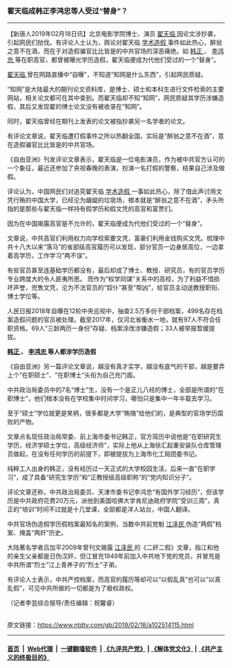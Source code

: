 ### 翟天临成韩正李鸿忠等人受过“替身”？
------------------------

<div class="post_content">
 <p>
  【新唐人2019年02月18日讯】北京电影学院博士、演员
  <a href="https://www.ntdtv.com/gb/翟天临.htm">
   翟天临
  </a>
  因论文涉抄袭，引起网民们挞伐。有评论人士认为，舆论对翟天临
  <a href="https://www.ntdtv.com/gb/学术造假.htm">
   学术造假
  </a>
  事件如此热心，醉翁之意不在酒，而在于对造假骗官比比皆是的中共官场的深恶痛绝。如
  <a href="https://www.ntdtv.com/gb/韩正.htm">
   韩正
  </a>
  、
  <a href="https://www.ntdtv.com/gb/李鸿忠.htm">
   李鸿忠
  </a>
  等在职高官，都曾被曝光学历造假，翟天临便成为代他们受过的一个“替身”。
 </p>
 <p>
  <a href="https://www.ntdtv.com/gb/翟天临.htm">
   翟天临
  </a>
  曾在网路直播中“自曝”，不知道“知网是什么东西”，引起网民质疑。
 </p>
 <p>
  “知网”是大陆最大的期刊论文资料库，是博士、硕士和本科生进行文件检索的主要网站，相关论文都可在其中查到。而翟天临却不知“知网”，网民质疑其学历涉嫌造假，其后又发现翟的博士论文没有被收录在“知网”。
 </p>
 <p>
  同时，翟天临曾经在期刊上发表的论文被指抄袭另一名学者的论文。
 </p>
 <p>
  有评论文章说，翟天临遭打假事件之所以热翻全国，实际是“醉翁之意不在酒”，意在造假骗官比比皆是的中共官场。
 </p>
 <p>
  《自由亚洲》刊发评论文章表示，翟天临是一位电影演员，作为被中共官方认可的一个象征，最近还参加了央视春晚的表演，扮演一名打假的警察，结果自己涉及做假。
 </p>
 <p>
  评论认为，中国网民们对追究翟天临
  <a href="https://www.ntdtv.com/gb/学术造假.htm">
   学术造假
  </a>
  一事如此热心，除了借此声讨用文凭行贿的中国大学，已经沦为龌龊的垃圾场，根本就是“醉翁之意不在酒”，矛头所指的是那些与翟天临一样持有假学历和假文凭的高官和富贾们。
 </p>
 <p>
  因为在中国揭露高官是不允许的，翟天临便成为代他们受过的一个“替身”。
 </p>
 <p>
  文章说，中共高官们利用权力向学校索要文凭，富豪们利用金钱购买文凭。梳理中共十八大以来“落马”的省部级高官履历可以发现，部分官员一边身居高位，一边拿着高学历，工作学习“两不误”。
 </p>
 <p>
  有些官员甚至连基础学历都没有，最后却成了博士、教授、研究员，有的官员学历专业跨度大的令人匪夷所思。 而作为“权学同谋”关系中的高校，为了利益不惜损坏声誉，兜售文凭，沦为不法官员的“奴仆”甚至“帮凶”，给官员主动送教授职衔、博士学位等。
 </p>
 <p>
  人民日报2018年自曝在12轮中央巡视中，抽查2.5万多份干部档案，499名存在档案造假问题的官员被处理。截至2017年，仅河北省衡水一地，就有97人不符合任职资格。69人“三龄两历一身份”存疑、档案涂改涉嫌造假；33人被举报暂缓提拔。
 </p>
 <p>
  <strong>
   <a href="https://www.ntdtv.com/gb/韩正.htm">
    韩正
   </a>
   、
   <a href="https://www.ntdtv.com/gb/李鸿忠.htm">
    李鸿忠
   </a>
   等人都涉学历造假
  </strong>
 </p>
 <p>
  《自由亚洲》另一篇评论文章说，越没有真才实学，越没有底气的干部，越是要弄上个“在职硕士”、“在职博士”头衔为自己充门面。
 </p>
 <p>
  中共政治局委员中的7名“博士”生，没有一个是正儿八经的博士，全部是所谓的“在职博士”，他们根本没有在学校集中时间学习，哪怕只是集中一年半载去学习。
 </p>
 <p>
  至于“硕士”学位就更是笑柄，很多都是大学“贿赂”给他们的，是典型的官场学历腐败的产物。
 </p>
 <p>
  文章点名现任政治局常委、前上海市委书记韩正，官方简历中说他是“在职研究生学历，经济学硕士学位，高级经济师”，实际上他从上海徐汇起重安装队仓库管理员做起，在没有任何学历的前提下，即被提拔为上海市化工局团委书记。
 </p>
 <p>
  纯粹工人出身的韩正，没有经历过一天正式的大学校园生活，后来一直“在职学习”，成了具备“研究生学历”和“正教授级高级职称”的“党内知识分子”。
 </p>
 <p>
  评论文章还称，中共政治局委员、天津市委书记李鸿忠“有国外学习经历”，但该学历是中共政府花费20万元，派他到美国哈佛大学肯尼迪政府学院“受训三周”，真正的“培训”时间不过就是十几堂课，全部都是洋人站台，中国人翻译。
 </p>
 <p>
  中共官场伪造假学历假档案最知名的案例，当数中共前党魁
  <a href="https://www.ntdtv.com/gb/江泽民.htm">
   江泽民
  </a>
  伪造“两假”档案、掩盖“两奸”历史。
 </p>
 <p>
  大陆著名学者吕加平2009年曾刊文揭露
  <a href="https://www.ntdtv.com/gb/江泽民.htm">
   江泽民
  </a>
  的《二奸二假》文章，指江和他的亲生父亲都是日伪汉奸，但江冒充1949年前加入中共地下党的党员，并冒充是中共所谓“烈士”江上青养子的“烈士”子弟。
 </p>
 <p>
  有评论人士表示，中共严控档案，而高官的履历等却可以“以假乱真”也可以“以真乱假”，可见中共所做的一切都是为了极权政权。
 </p>
 <p>
  （记者李芸综合报导/责任编辑：祝馨睿）
 </p>
 <div class="single_ad">
 </div>
</div>

<br/>原文链接：https://www.ntdtv.com/gb/2019/02/18/a102514115.html


------------------------
#### [首页](https://github.com/gfw-breaker/banned-news/blob/master/README.md) &nbsp;|&nbsp; [Web代理](https://github.com/labour-camp/helloworld) &nbsp;|&nbsp; [一键翻墙软件](https://github.com/gfw-breaker/nogfw/blob/master/README.md) &nbsp;| [《九评共产党》](https://github.com/gfw-breaker/9ping.md/blob/master/README.md#九评之一评共产党是什么) | [《解体党文化》](https://github.com/gfw-breaker/jtdwh.md/blob/master/README.md) | [《共产主义的终极目的》](https://github.com/gfw-breaker/gczydzjmd.md/blob/master/README.md)

